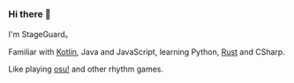 ### Hi there 👋

I'm StageGuard。

Familiar with [Kotlin](http://kotlinlang.org), Java and JavaScript, learning Python, [Rust](https://www.rust-lang.org) and CSharp.

Like playing [osu!](https://osu.ppy.sh/home) and other rhythm games.
